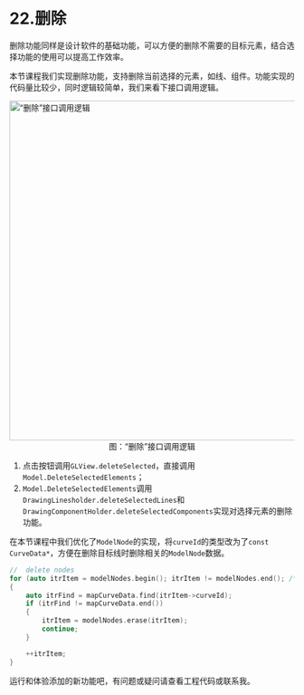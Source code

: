# 22.删除
删除功能同样是设计软件的基础功能，可以方便的删除不需要的目标元素，结合选择功能的使用可以提高工作效率。

本节课程我们实现删除功能，支持删除当前选择的元素，如线、组件。功能实现的代码量比较少，同时逻辑较简单，我们来看下接口调用逻辑。

<img src="../img/cad/image-83.png" alt="“删除”接口调用逻辑" width="600" align="middle" style="display: block; margin-left: auto; margin-right: auto;"/>
<figcaption style="text-align: center;">图：“删除”接口调用逻辑</figcaption>

1. 点击按钮调用`GLView.deleteSelected`，直接调用`Model.DeleteSelectedElements`；
2. `Model.DeleteSelectedElements`调用`DrawingLinesholder.deleteSelectedLines`和`DrawingComponentHolder.deleteSelectedComponents`实现对选择元素的删除功能。

在本节课程中我们优化了`ModelNode`的实现，将`curveId`的类型改为了`const CurveData*`，方便在删除目标线时删除相关的`ModelNode`数据。

```c++
//  delete nodes
for (auto itrItem = modelNodes.begin(); itrItem != modelNodes.end(); /*++itrItem*/)
{
    auto itrFind = mapCurveData.find(itrItem->curveId);
    if (itrFind != mapCurveData.end())
    {
        itrItem = modelNodes.erase(itrItem);
        continue;
    }

    ++itrItem;
}
```

运行和体验添加的新功能吧，有问题或疑问请查看工程代码或联系我。
